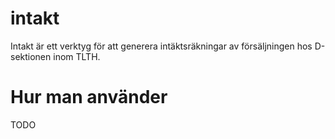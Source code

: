 # intakt
Intakt är ett verktyg för att generera intäktsräkningar av försäljningen hos D-sektionen inom TLTH. 

# Hur man använder
TODO


